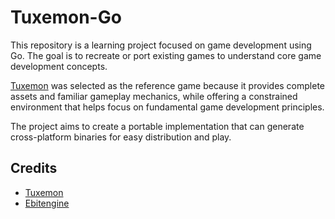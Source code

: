 # Tuxemon-Go

This repository is a learning project focused on game development using Go. The goal is to recreate or port existing games to understand core game development concepts.

[Tuxemon](https://github.com/Tuxemon/Tuxemon) was selected as the reference game because it provides complete assets and familiar gameplay mechanics, while offering a constrained environment that helps focus on fundamental game development principles.

The project aims to create a portable implementation that can generate cross-platform binaries for easy distribution and play.

## Credits

* [Tuxemon](https://github.com/Tuxemon/Tuxemon)
* [Ebitengine](https://github.com/hajimehoshi/ebiten)
